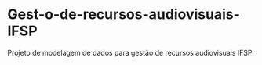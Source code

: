 # Gest-o-de-recursos-audiovisuais-IFSP
Projeto de modelagem de dados para gestão de recursos audiovisuais IFSP.
